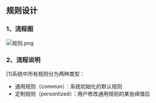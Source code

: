 ## 规则设计
### 1、流程图
![规则.png](0)
### 2、流程说明
[1]系统中所有规则分为两种类型：
- 通用规则（common）：系统初始化的默认规则
- 定制规则（personlized）：用户修改通用规则的某些阀值后